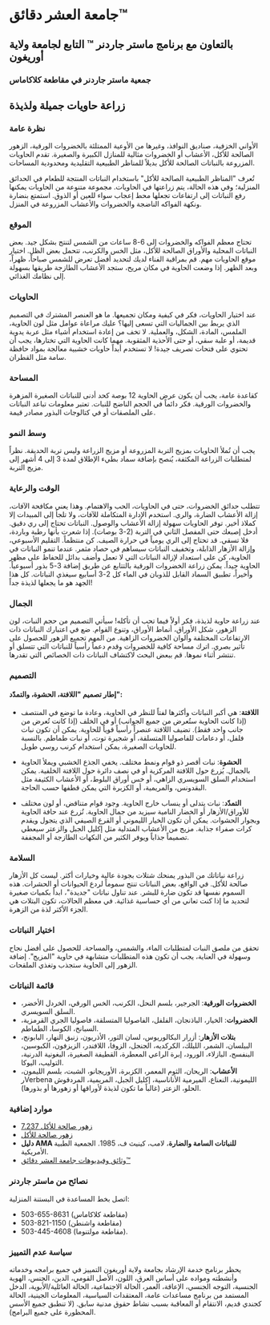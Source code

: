 # جامعة العشر دقائق™

## بالتعاون مع برنامج ماستر جاردنر ™ التابع لجامعة ولاية أوريغون  
### جمعية ماستر جاردنر في مقاطعة كلاكاماس  
 
## زراعة حاويات جميلة ولذيذة  

### نظرة عامة  
الأواني الخزفية، صناديق النوافذ، وغيرها من الأوعية الممتلئة بالخضروات الورقية، الزهور الصالحة للأكل، الأعشاب أو الخضروات مثالية للمنازل الكبيرة والصغيرة. تقدم الحاويات المزروعة بالنباتات الصالحة للأكل بديلاً للمناظر الطبيعية التقليدية ومحدودية المساحات.  

تُعرف "المناظر الطبيعية الصالحة للأكل" باستخدام النباتات المنتجة للطعام في الحدائق المنزلية؛ وفي هذه الحالة، يتم زراعتها في الحاويات. مجموعة متنوعة من الحاويات يمكنها رفع النباتات إلى ارتفاعات تجعلها محط إعجاب سواء للعين أو الذوق. استمتع بنضارة ونكهة الفواكه الناضجة والخضروات والأعشاب المزروعة في المنزل.  

### الموقع  
تحتاج معظم الفواكه والخضروات إلى 6-8 ساعات من الشمس لتنتج بشكل جيد. بعض النباتات المحلية والأوراق الصالحة للأكل، مثل الخس والكرنب، تتحمل بعض الظل. اختيار موقع الحاويات مهم. قم بمراقبة الفناء لديك لتحديد أفضل تعرض للشمس صباحاً، ظهراً، وبعد الظهر. إذا وضعت الحاوية في مكان مريح، ستجد الأعشاب الطازجة طريقها بسهولة إلى نظامك الغذائي.  

### الحاويات  
عند اختيار الحاويات، فكر في كيفية ومكان تجميعها. ما هو العنصر المشترك في التصميم الذي يربط بين الجماليات التي تسعى إليها؟ عليك مراعاة عوامل مثل لون الحاوية، الملمس، المادة، الشكل، والعملية. لا تخف من إعادة استخدام أشياء مثل عربة يدوية قديمة، أو علبة سقي، أو حتى الأحذية المثقوبة. مهما كانت الحاوية التي تختارها، يجب أن تحتوي على فتحات تصريف جيدة! لا تستخدم أبداً حاويات خشبية معالجة بمواد حافظة سامة مثل القطران.  

### المساحة  
كقاعدة عامة، يجب أن يكون عرض الحاوية 12 بوصة كحد أدنى للنباتات الصغيرة المزهرة والخضروات الورقية. فكر دائماً في الحجم الناضج للنبات. تعتبر معلومات تباعد النباتات على الملصقات أو في كتالوجات البذور مصادر قيمة.  

### وسط النمو  
يجب أن تُملأ الحاويات بمزيج التربة المزروعة أو مزيج الزراعة وليس تربة الحديقة. نظراً لمتطلبات الزراعة المكثفة، يُنصح بإضافة سماد بطيء الإطلاق لمدة 3 إلى 4 أشهر إلى مزيج التربة.  

### الوقت والرعاية  
تتطلب حدائق الخضروات، حتى في الحاويات، الحب والاهتمام. وهذا يعني مكافحة الآفات، إزالة الأعشاب الضارة، والري. استخدم الإدارة المتكاملة للآفات، ولا تلجأ إلى المبيدات إلا كملاذ أخير. توفر الحاويات سهولة إزالة الأعشاب والوصول. النباتات تحتاج إلى ري دقيق. أدخل إصبعك حتى المفصل الثاني في التربة (2-3 بوصات). إذا شعرت بأنها رطبة وباردة، فلا تسقي. قد تحتاج إلى الري يومياً في حرارة الصيف. كن منتظماً. التقليم الأسبوعي، وإزالة الأزهار الذابلة، وتخفيف النباتات سيساهم في حصاد مثمر. عندما تنمو النباتات في الحاوية، كن على استعداد لإزالة النباتات التي لا تعمل وأضف بدائل للحفاظ على مظهر الحاوية جيداً. يمكن زراعة الخضروات الورقية بالتتابع عن طريق إضافة 3-5 بذور أسبوعياً. وأخيراً، تطبيق السماد القابل للذوبان في الماء كل 2-3 أسابيع سيغذي النباتات. كل هذا الجهد هو ما يجعلها لذيذة جداً!  

### الجمال  
عند زراعة حاوية لذيذة، فكر أولاً فيما تحب أن تأكله! سيأتي التصميم من حجم النبات، لون الزهور، شكل الأوراق، أنماط الأوراق، وتنوع القوام. ضع في اعتبارك النباتات ذات الارتفاعات المختلفة وألوان الخضروات الزاهية. من المهم تجميع الزهور للحصول على تأثير بصري. اترك مساحة كافية للخضروات وقدم دعماً رأسياً للنباتات التي تتسلق أو تنتشر أثناء نموها. قم ببعض البحث لاكتشاف النباتات ذات الخصائص التي تقدرها.  

### التصميم  
#### إطار تصميم "اللافتة، الحشوة، والتمدّد":  

- **اللافتة**: هي أكبر النباتات وأكثرها لفتاً للنظر في الحاوية، وعادة ما توضع في المنتصف (إذا كانت الحاوية ستُعرض من جميع الجوانب) أو في الخلف (إذا كانت تُعرض من جانب واحد فقط). تضيف اللافتة عنصراً رأسياً قوياً للحاوية. يمكن أن تكون نبات فلفل، أو دعامات للفاصوليا المتسلقة، أو شجيرة توت، أو نبات طماطم. بالنسبة للحاويات الصغيرة، يمكن استخدام كرنب روسي طويل.  

- **الحشوة**: نبات أقصر ذو قوام ونمط مختلف. يخفي الجذع الخشبي ويملأ الحاوية بالجمال. يُزرع حول اللافتة المركزية أو في نصف دائرة حول اللافتة الخلفية. يمكن استخدام السلق السويسري الزاهي، أو خس أوراق البلوط، أو الأعشاب الكثيفة مثل البقدونس، والمريمية، أو الكزبرة التي يمكن قطفها حسب الحاجة.  

- **التمدّد**: نبات يتدلى أو ينساب خارج الحاوية. وجود قوام متناقض، أو لون مختلف للأوراق/الأزهار أو الخضار النامية سيزيد من جمال الحاوية. تُزرع عند حافة الحاوية وبجوار الحشوات. يمكن أن تكون الخيار الليموني أو القرع الصيفي الذي يتجول ويقدم كرات صفراء جذابة. مزيج من الأعشاب المتدلية مثل إكليل الجبل والزعتر سيعطي تصميماً جذاباً ويوفر الكثير من النكهات الطازجة أو المجففة.  

### السلامة  
زراعة نباتاتك من البذور يمنحك شتلات بجودة عالية وخيارات أكثر. ليست كل الأزهار صالحة للأكل. في الواقع، بعض النباتات تنتج سموماً لردع الحيوانات أو الحشرات. هذه السموم نفسها قد تكون ضارة للبشر. عند تناول نباتات "جديدة"، ابدأ بكميات صغيرة لتحديد ما إذا كنت تعاني من أي حساسية غذائية. في معظم الحالات، تكون البتلات هي الجزء الأكثر لذة من الزهرة.  

### اختيار النباتات  
تحقق من ملصق النبات لمتطلبات الماء، والشمس، والمساحة. للحصول على أفضل نجاح وسهولة في العناية، يجب أن تكون هذه المتطلبات متشابهة في حاوية "المزيج". إضافة الزهور إلى الحاوية ستجذب وتغذي الملقحات.  

### قائمة النباتات  
- **الخضروات الورقية**: الجرجير، بلسم النحل، الكرنب، الخس الورقي، الخردل الأخضر، السلق السويسري.  
- **الخضروات**: الخيار، الباذنجان، الفلفل، الفاصوليا المتسلقة، فاصوليا الجري القرمزية، السبانخ، الكوسا، الطماطم.  
- **بتلات الأزهار**: أزرار البكالوريوس، لسان الثور، الأذريون، زنبق النهار، البابونج، البيلسان، الشمر، الليلك، الكركديه، الجنجل، الزوفا، اللافندر، الزيزفون، الكبوسين، البنفسج، البازلاء، الورود، إبرة الراعي المعطرة، القطيفة الصغيرة، البغونية الدرنية، التوليب، اليوكا.  
- **الأعشاب**: الريحان، الثوم المعمر، الكزبرة، الأوريجانو، الشبت، بلسم الليمون، رVerbena الليمونية، النعناع، الميرمية الأناناسية، إكليل الجبل، المريمية، المردقوش الحلو، الزعتر (غالباً ما تكون لذيذة لأوراقها أو زهورها أو بذورها).  

### موارد إضافية  
- [زهور صالحة للأكل 7.237](https://extension.colostate.edu/topic-areas/yard-garden/edible-flowers-7-237/)  
- [زهور صالحة للأكل](https://extension.umn.edu/flowers/edible-flowers)  
- **دليل AMA للنباتات السامة والضارة**، لامب، كينيث ف، 1985. الجمعية الطبية الأمريكية.  
- [وثائق وفيديوهات جامعة العشر دقائق™](www.cmastergardeners.org)  

### نصائح من ماستر جاردنر  
اتصل بخط المساعدة في البستنة المنزلية:  
- 503-655-8631 (مقاطعة كلاكاماس)  
- 503-821-1150 (مقاطعة واشنطن)  
- 503-445-4608 (مقاطعة مولتنوما).  

### سياسة عدم التمييز  
يحظر برنامج خدمة الإرشاد بجامعة ولاية أوريغون التمييز في جميع برامجه وخدماته وأنشطته ومواده على أساس العرق، اللون، الأصل القومي، الدين، الجنس، الهوية الجنسية، التوجه الجنسي، الإعاقة، العمر، الحالة الاجتماعية، الحالة العائلية/الأبوية، الدخل المستمد من برنامج مساعدات عامة، المعتقدات السياسية، المعلومات الجينية، الحالة كجندي قديم، الانتقام أو المعاقبة بسبب نشاط حقوق مدنية سابق. (لا تنطبق جميع الأسس المحظورة على جميع البرامج).